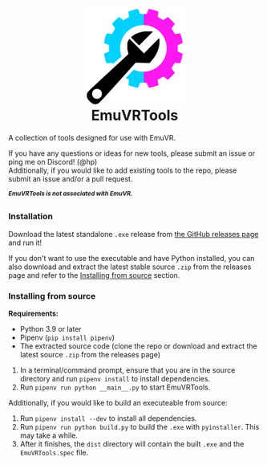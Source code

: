 <p align="center" style="margin-bottom: 0px !important;">
  <img width="200" src="logo.png" alt="EmuVRTools Logo" align="center">
</p>
<h1 align="center" style="margin-top: 0px;">EmuVRTools</h1>
A collection of tools designed for use with EmuVR.

If you have any questions or ideas for new tools, please submit an issue or ping me on Discord! (@hp)  
Additionally, if you would like to add existing tools to the repo, please submit an issue and/or a pull request.

<sup>***EmuVRTools is not associated with EmuVR.***</sup>

### Installation
Download the latest standalone `.exe` release from [the GitHub releases page](https://github.com/hpenney2/EmuVRTools/releases) and run it!

If you don't want to use the executable and have Python installed,
you can also download and extract the latest stable source `.zip` from the releases page and refer to the [Installing from source](#installing-from-source) section.

### Installing from source
**Requirements:**
- Python 3.9 or later
- Pipenv (`pip install pipenv`)
- The extracted source code (clone the repo or download and extract the latest source `.zip` from the releases page)

1. In a terminal/command prompt, ensure that you are in the source directory and run `pipenv install` to install dependencies.
2. Run `pipenv run python __main__.py` to start EmuVRTools.

Additionally, if you would like to build an executeable from source:
1. Run `pipenv install --dev` to install all dependencies.
2. Run `pipenv run python build.py` to build the `.exe` with `pyinstaller`. This may take a while.
3. After it finishes, the `dist` directory will contain the built `.exe` and the `EmuVRTools.spec` file.